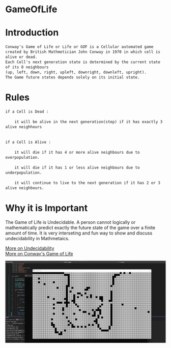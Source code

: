 # GameOfLife


# Introduction

    Conway's Game of Life or Life or GOF is a Cellular automated game
    created by British Mathmetician John Conway in 1970 in which cell is alive or dead.
    Each Cell's next generation state is determined by the current state of its 8 neighbours 
    (up, left, down, right, upleft, downright, downleft, upright).
    The Game future states depends solely on its initial state.


# Rules

    if a Cell is Dead : 

        it will be alive in the next generation(step) if it has exactly 3 alive neighhours 
   
 
    if a Cell is Alive :

        it will die if it has 4 or more alive neighbours due to overpopulation.

        it will die if it has 1 or less alive neighbours due to underpopulation.

        it will continue to live to the next generation if it has 2 or 3 alive neighbours.
    
  
# Why it is Important
  
  The Game of Life is Undecidable.
  A person cannot logically or mathematically predict exactly the future state of the game
  over a finite amount of time.
  It is very interseting and fun way to show and discuss undecidability in Mathmetaics.
        
[More on Undecidability](https://en.wikipedia.org/wiki/Undecidable_problem)  
[More on Conway's Game of Life](https://en.wikipedia.org/wiki/Conway%27s_Game_of_Life)
        
     
  
  
 ![Screenshot](gif.gif)
